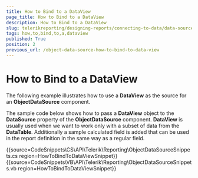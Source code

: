 ```yaml
---
title: How to Bind to a DataView
page_title: How to Bind to a DataView 
description: How to Bind to a DataView
slug: telerikreporting/designing-reports/connecting-to-data/data-source-components/objectdatasource-component/how-to/how-to-bind-to-a-dataview
tags: how,to,bind,to,a,dataview
published: True
position: 2
previous_url: /object-data-source-how-to-bind-to-data-view
---
```


# How to Bind to a DataView



The following example illustrates how to use a __DataView__ as the source       for an __ObjectDataSource__ component.

The sample code below shows how to pass a __DataView__    object to the __DataSource__    property of the __ObjectDataSource__ component. __DataView__ is usually used when we       want to work only with a subset of data from the __DataTable__. Additionally a       sample calculated field is added that can be used in the report definition in       the same way as a regular field.      

{{source=CodeSnippets\CS\API\Telerik\Reporting\ObjectDataSourceSnippets.cs region=HowToBindToDataViewSnippet}}
{{source=CodeSnippets\VB\API\Telerik\Reporting\ObjectDataSourceSnippets.vb region=HowToBindToDataViewSnippet}}


